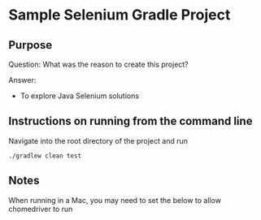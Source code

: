 # Sample Selenium Gradle Project

## Purpose

Question:
What was the reason to create this project?

Answer:
* To explore Java Selenium solutions

## Instructions on running from the command line

Navigate into the root directory of the project and run

```
./gradlew clean test
```

## Notes

When running in a Mac, you may need to set the below to allow chomedriver to run